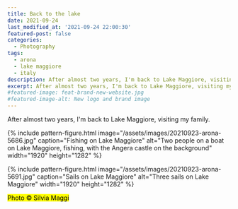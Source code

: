 ```yaml
---
title: Back to the lake
date: 2021-09-24
last_modified_at: '2021-09-24 22:00:30'
featured-post: false
categories:
  - Photography
tags:
  - arona
  - lake maggiore
  - italy
description: After almost two years, I'm back to Lake Maggiore, visiting my family.
excerpt: After almost two years, I'm back to Lake Maggiore, visiting my family.
#featured-image: feat-brand-new-website.jpg
#featured-image-alt: New logo and brand image
---
```

<p class="lead p-name">After almost two years, I'm back to Lake Maggiore, visiting my family.</p>

{% include pattern-figure.html image="/assets/images/20210923-arona-5686.jpg" caption="Fishing on Lake Maggiore" alt="Two people on a boat on Lake Maggiore, fishing, with the Angera castle on the background" width="1920" height="1282" %}

{% include pattern-figure.html image="/assets/images/20210923-arona-5691.jpg" caption="Sails on Lake Maggiore" alt="Three sails on Lake Maggiore" width="1920" height="1282" %}

<p class="detached"><mark class="smd-highlight small">Photo &copy; Silvia Maggi</mark></p>